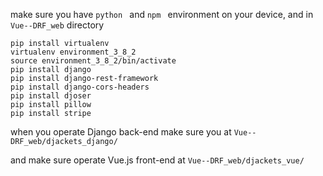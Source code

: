 make sure you have `python ` and `npm `  environment on your device, and in `Vue--DRF_web` directory

```shell
pip install virtualenv
virtualenv environment_3_8_2
source environment_3_8_2/bin/activate
pip install django
pip install django-rest-framework
pip install django-cors-headers
pip install djoser
pip install pillow
pip install stripe
```



when you operate Django back-end make sure you at `Vue--DRF_web/djackets_django/` 

and make sure operate Vue.js front-end at `Vue--DRF_web/djackets_vue/`
